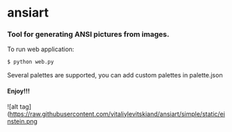 # ansiart
### Tool for generating ANSI pictures from images.

To run web application:
  ```sh
$ python web.py
```
Several palettes are supported, you can add custom palettes in palette.json

#### Enjoy!!!

![alt tag](https://raw.githubusercontent.com/vitaliylevitskiand/ansiart/simple/static/einstein.png
